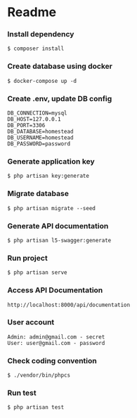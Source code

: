 # Readme

### Install dependency
```
$ composer install
```

### Create database using docker
```
$ docker-compose up -d
```

### Create .env, update DB config
```
DB_CONNECTION=mysql
DB_HOST=127.0.0.1
DB_PORT=3306
DB_DATABASE=homestead
DB_USERNAME=homestead
DB_PASSWORD=password
```

### Generate application key
```
$ php artisan key:generate
```

### Migrate database
```
$ php artisan migrate --seed
```

### Generate API documentation
```
$ php artisan l5-swagger:generate
```

### Run project
```
$ php artisan serve
```

### Access API Documentation
```
http://localhost:8000/api/documentation
```

### User account
```
Admin: admin@gmail.com - secret
User: user@gmail.com - password
```

### Check coding convention
```
$ ./vendor/bin/phpcs
```

### Run test
```
$ php artisan test
```